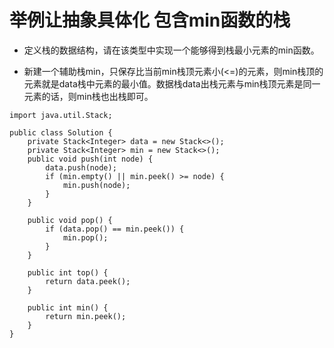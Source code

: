 # 举例让抽象具体化 包含min函数的栈

* 定义栈的数据结构，请在该类型中实现一个能够得到栈最小元素的min函数。

* 新建一个辅助栈min，只保存比当前min栈顶元素小(<=)的元素，则min栈顶的元素就是data栈中元素的最小值。数据栈data出栈元素与min栈顶元素是同一元素的话，则min栈也出栈即可。

```
import java.util.Stack;

public class Solution {
    private Stack<Integer> data = new Stack<>();
    private Stack<Integer> min = new Stack<>();
    public void push(int node) {
        data.push(node);
        if (min.empty() || min.peek() >= node) {
            min.push(node);
        }
    }
    
    public void pop() {
        if (data.pop() == min.peek()) {
            min.pop();
        }
    }
    
    public int top() {
        return data.peek();
    }
    
    public int min() {
        return min.peek();
    }
}
```